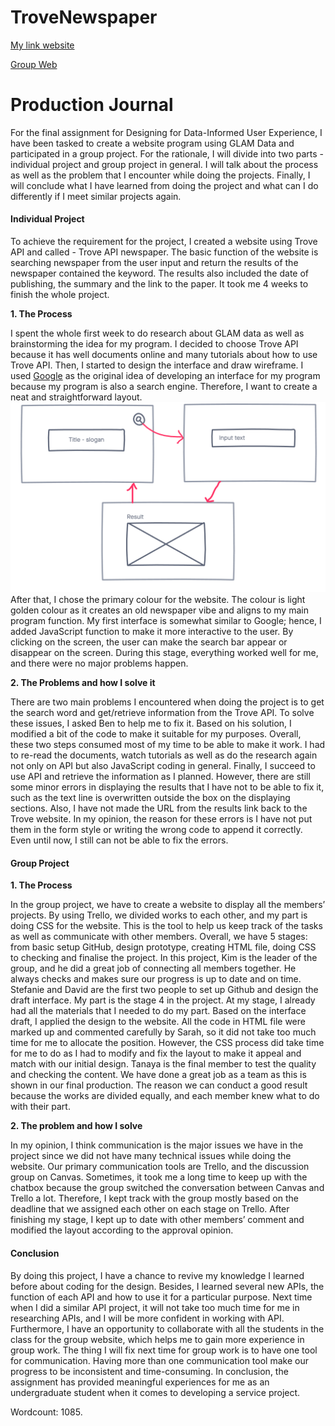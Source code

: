 # TroveNewspaper
[My link website](https://tramhoang.github.io/TroveNewspaper/)

[Group Web](https://smamone.github.io/11060-interactive-project/)

# Production Journal
For the final assignment for Designing for Data-Informed User Experience, I have been tasked to create a website program using GLAM Data and participated in a group project. For the rationale, I will divide into two parts - individual project and group project in general. I will talk about the process as well as the problem that I encounter while doing the projects. Finally, I will conclude what I have learned from doing the project and what can I do differently if I meet similar projects again.

#### Individual Project
To achieve the requirement for the project, I created a website using Trove API and called - Trove API newspaper. The basic function of the website is searching newspaper from the user input and return the results of the newspaper contained the keyword. The results also included the date of publishing, the summary and the link to the paper. It took me 4 weeks to finish the whole project.

**1. The Process**

I spent the whole first week to do research about GLAM data as well as brainstorming the idea for my program. I decided to choose Trove API because it has well documents online and many tutorials about how to use Trove API. Then, I started to design the interface and draw wireframe. I used [Google](https://www.google.com/) as the original idea of developing an interface for my program because my program is also a search engine. Therefore, I want to create a neat and straightforward layout. 
![Basic Wireframe](/assets/img/sketch.png)
After that, I chose the primary colour for the website. The colour is light golden colour as it creates an old newspaper vibe and aligns to my main program function. My first interface is somewhat similar to Google; hence, I added JavaScript function to make it more interactive to the user. By clicking on the screen, the user can make the search bar appear or disappear on the screen. During this stage, everything worked well for me, and there were no major problems happen.

**2. The Problems and how I solve it**

There are two main problems I encountered when doing the project is to get the search word and get/retrieve information from the Trove API. To solve these issues, I asked Ben to help me to fix it. Based on his solution, I modified a bit of the code to make it suitable for my purposes. Overall, these two steps consumed most of my time to be able to make it work. I had to re-read the documents, watch tutorials as well as do the research again not only on API but also JavaScript coding in general. Finally, I succeed to use API and retrieve the information as I planned. However, there are still some minor errors in displaying the results that I have not to be able to fix it, such as the text line is overwritten outside the box on the displaying sections. Also, I have not made the URL from the results link back to the Trove website. In my opinion, the reason for these errors is I have not put them in the form style or writing the wrong code to append it correctly. Even until now, I still can not be able to fix the errors. 


#### Group Project
**1. The Process**

In the group project, we have to create a website to display all the members’ projects. By using Trello, we divided works to each other, and my part is doing CSS for the website. This is the tool to help us keep track of the tasks as well as communicate with other members. Overall, we have 5 stages: from basic setup GitHub, design prototype, creating HTML file, doing CSS to checking and finalise the project. In this project, Kim is the leader of the group, and he did a great job of connecting all members together. He always checks and makes sure our progress is up to date and on time. Stefanie and David are the first two people to set up Github and design the draft interface. My part is the stage 4 in the project. At my stage, I already had all the materials that I needed to do my part. Based on the interface draft, I applied the design to the website. All the code in HTML file were marked up and commented carefully by Sarah, so it did not take too much time for me to allocate the position. However, the CSS process did take time for me to do as I had to modify and fix the layout to make it appeal and match with our initial design. Tanaya is the final member to test the quality and checking the content. We have done a great job as a team as this is shown in our final production. The reason we can conduct a good result because the works are divided equally, and each member knew what to do with their part.

**2. The problem and how I solve**

In my opinion, I think communication is the major issues we have in the project since we did not have many technical issues while doing the website. Our primary communication tools are Trello, and the discussion group on Canvas. Sometimes, it took me a long time to keep up with the chatbox because the group switched the conversation between Canvas and Trello a lot. Therefore, I kept track with the group mostly based on the deadline that we assigned each other on each stage on Trello. After finishing my stage, I kept up to date with other members’ comment and modified the layout according to the approval opinion.
#### Conclusion
By doing this project, I have a chance to revive my knowledge I learned before about coding for the design. Besides, I learned several new APIs, the function of each API and how to use it for a particular purpose. Next time when I did a similar API project, it will not take too much time for me in researching APIs, and I will be more confident in working with API. Furthermore, I have an opportunity to collaborate with all the students in the class for the group website, which helps me to gain more experience in group work. The thing I will fix next time for group work is to have one tool for communication. Having more than one communication tool make our progress to be inconsistent and time-consuming. In conclusion, the assignment has provided meaningful experiences for me as an undergraduate student when it comes to developing a service project.

Wordcount: 1085.
 
